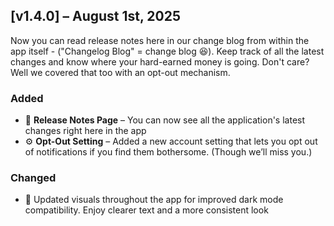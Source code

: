 ## [v1.4.0] – August 1st, 2025

Now you can read release notes here in our change blog from within the app itself - ("Changelog Blog" = change blog 😆). Keep track of all the latest changes and know where your hard-earned money is going. Don't care? Well we covered that too with an opt-out mechanism.

### Added

- 📝 **Release Notes Page** – You can now see all the application's latest changes right here in the app
- ⚙️ **Opt-Out Setting** – Added a new account setting that lets you opt out of notifications if you find them bothersome. (Though we’ll miss you.)

### Changed

- 🎨 Updated visuals throughout the app for improved dark mode compatibility. Enjoy clearer text and a more consistent look
